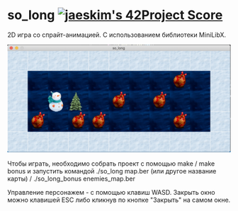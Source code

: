 # so_long [![jaeskim's 42Project Score](https://badge42.herokuapp.com/api/project/hmeriann/so_long)](https://github.com/JaeSeoKim/badge42)
2D игра со спрайт-анимацией. С использованием библиотеки MiniLibX.

![Image alt](https://github.com/hmeriann/so_long/raw/master/Screen.png)

Чтобы играть, необходимо cобрать проект с помощью make / make bonus и запустить командой ./so_long map.ber (или другое название карты) / ./so_long_bonus enemies_map.ber

Управление персонажем - с помощью клавиш WASD.
Закрыть окно можно клавишей ESC либо кликнув по кнопке "Закрыть" на самом окне.

